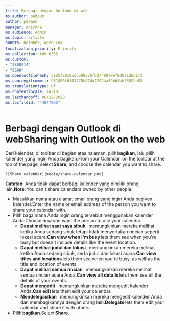 ```yaml
---
title: Berbagi dengan Outlook di web
ms.author: pebaum
author: pebaum
manager: mnirkhe
ms.audience: Admin
ms.topic: article
ROBOTS: NOINDEX, NOFOLLOW
localization_priority: Priority
ms.collection: Adm_O365
ms.custom:
- "3800014"
- "5699"
ms.openlocfilehash: 51d5f20105d5598576fb2740070ef8d071dbd173
ms.sourcegitcommit: 981880f6141278b87da22924a39bb1bb5892bb83
ms.translationtype: HT
ms.contentlocale: id-ID
ms.lasthandoff: 06/22/2020
ms.locfileid: "44847065"
---
```

# <a name="sharing-with-outlook-on-the-web"></a><span data-ttu-id="43dfd-102">Berbagi dengan Outlook di web</span><span class="sxs-lookup"><span data-stu-id="43dfd-102">Sharing with Outlook on the web</span></span>

<span data-ttu-id="43dfd-103">Dari kalender, di toolbar di bagian atas halaman, pilih **bagikan**, lalu pilih kalender yang ingin Anda bagikan.</span><span class="sxs-lookup"><span data-stu-id="43dfd-103">From your Calendar, on the toolbar at the top of the page, select **Share**, and choose the calendar you want to share.</span></span>

    ![Share calendar](media/share-calendar.png)

<span data-ttu-id="43dfd-104">**Catatan**: Anda tidak dapat berbagi kalender yang dimiliki orang lain.</span><span class="sxs-lookup"><span data-stu-id="43dfd-104">**Note**: You can't share calendars owned by other people.</span></span>

- <span data-ttu-id="43dfd-105">Masukkan nama atau alamat email orang yang ingin Anda bagikan kalender.</span><span class="sxs-lookup"><span data-stu-id="43dfd-105">Enter the name or email address of the person you want to share your calendar with.</span></span>
- <span data-ttu-id="43dfd-106">Pilih bagaimana Anda ingin orang tersebut menggunakan kalender Anda:</span><span class="sxs-lookup"><span data-stu-id="43dfd-106">Choose how you want the person to use your calendar:</span></span>
    - <span data-ttu-id="43dfd-107">**Dapat melihat saat saya sibuk**   memungkinkan mereka melihat ketika Anda sedang sibuk tetapi tidak menyertakan rincian seperti lokasi acara.</span><span class="sxs-lookup"><span data-stu-id="43dfd-107">**Can view when I'm busy** lets them see when you're busy but doesn't include details like the event location.</span></span>
    - <span data-ttu-id="43dfd-108">**Dapat melihat judul dan lokasi**   memungkinkan mereka melihat ketika Anda sedang sibuk, serta judul dan lokasi acara.</span><span class="sxs-lookup"><span data-stu-id="43dfd-108">**Can view titles and locations** lets them see when you're busy, as well as the title and location of events.</span></span>
    - <span data-ttu-id="43dfd-109">**Dapat melihat semua rincian**   memungkinkan mereka melihat semua rincian acara Anda.</span><span class="sxs-lookup"><span data-stu-id="43dfd-109">**Can view all details** lets them see all the details of your events.</span></span>
    - <span data-ttu-id="43dfd-110">**Dapat mengedit**   memungkinkan mereka mengedit kalender Anda.</span><span class="sxs-lookup"><span data-stu-id="43dfd-110">**Can edit** lets them edit your calendar.</span></span>
    - <span data-ttu-id="43dfd-111">**Mendelegasikan**   memungkinkan mereka mengedit kalender Anda dan membagikannya dengan orang lain.</span><span class="sxs-lookup"><span data-stu-id="43dfd-111">**Delegate** lets them edit your calendar and share it with others.</span></span>
- <span data-ttu-id="43dfd-112">Pilih **bagikan**.</span><span class="sxs-lookup"><span data-stu-id="43dfd-112">Select **Share**.</span></span>
